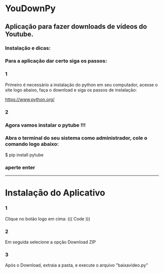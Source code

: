 # YouDownPy
## Aplicação para fazer downloads de vídeos do Youtube.

 ### Instalação e dicas:


 ### Para a aplicação dar certo siga os passos: 

 ### 1 
 Primeiro é necessário a instalação do python em seu computador, acesse o site logo abaixo, faça o download e siga os passos de instalação:

  https://www.python.org/

  ### 2 

  ### Agora vamos instalar o pytube !!!

  ### Abra o terminal do seu sistema como administrador, cole o comando logo abaixo: 


$ pip install pytube


### aperte enter 

--------------------------------------------------------

# Instalação do Aplicativo 


### 1

Clique no botão logo em cima:  ((( Code )))

### 2

Em seguida selecione a opção Download ZIP 

### 3 

Após o Download, extraia a pasta, e execute o arquivo "baixavideo.py"






  
